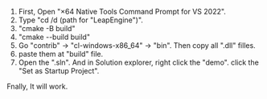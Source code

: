 1. First, Open "×64 Native Tools Command Prompt for VS 2022".
2. Type "cd /d (path for "LeapEngine")".
3. "cmake -B build"
4. "cmake --build build"
5. Go "contrib" -> "cl-windows-x86_64" -> "bin". Then copy all ".dll" filles.
6. paste them at "build" file.
7. Open the ".sln". And in Solution explorer, right click the "demo". click the "Set as Startup Project".

Fnally, It will work.
